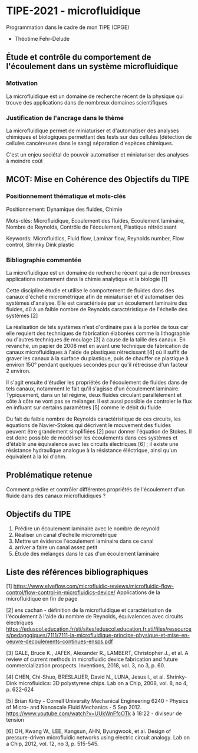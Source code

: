 # TIPE-2021 - microfluidique
Programmation dans le cadre de mon TIPE (CPGE)

* Théotime Fehr-Delude

## Étude et contrôle du comportement de l'écoulement dans un système microfluidique

### Motivation

La microfluidique est un domaine de recherche récent de la physique qui trouve des applications dans de nombreux domaines scientifiques

### Justification de l'ancrage dans le thème

La microfluidique permet de miniaturiser et d'automatiser des analyses chimiques et biologiques
permettant des tests sur des cellules (détection de cellules cancéreuses dans le sang)
séparation d'espèces chimiques.

C'est un enjeu sociétal de pouvoir automatiser et miniaturiser des analyses à moindre coût

## MCOT: Mise en Cohérence des Objectifs du TIPE

### Positionnement thématique et mots-clés

Positionnement: Dynamique des fluides, Chimie

Mots-clés: Microfluidique, Ecoulement des fluides, Ecoulement laminaire, Nombre de Reynolds, Contrôle de l'écoulement, Plastique rétrécissant

Keywords: Microfluidics, Fluid flow, Laminar flow, Reynolds number, Flow control, Shrinky Dink plastic


### Bibliographie commentée

La microfluidique est un domaine de recherche récent qui a de nombreuses applications notamment dans la chimie analytique et la biologie [1]

Cette discipline étudie et utilise le comportement de fluides dans des canaux d'échelle micrométrique afin de miniaturiser et d'automatiser des systèmes d'analyse.
Elle est caractérisée par un écoulement laminaire des fluides, dû à un faible nombre de Reynolds caractéristique de l'échelle des systèmes [2]

La réalisation de tels systèmes n'est d'ordinaire pas à la portée de tous car elle requiert des techniques de fabrication élaborées comme la lithographie ou d'autres 
techniques de moulage [3] à cause de la taille des canaux.
En revanche, un papier de 2008 met en avant une technique de fabrication de canaux microfluidiques à l'aide de plastiques rétrecissant [4] où il suffit de graver 
les canaux à la surface du plastique, puis de chauffer ce plastique à environ 150° pendant quelques secondes pour qu'il rétrécisse d'un facteur 2 environ.

Il s'agit ensuite d'étudier les propriétés de l'écoulement de fluides dans de tels canaux, notamment le fait qu'il s'agisse d'un écoulement laminaire. Typiquement,
dans un tel régime, deux fluides circulant parallèlement et côte à côte ne vont pas se mélanger.
Il est aussi possible de controler le flux en influant sur certains paramètres [5] comme le débit du fluide

Du fait du faible nombre de Reynolds caractéristique de ces circuits, les équations de Navier-Stokes qui décrivent le mouvement des fluides peuvent être grandement simplifiées [2]
pour donner l'équation de Stokes.
Il est donc possible de modéliser les écoulements dans ces systèmes et d'établir une équivalence avec les circuits électriques [6] ; 
il existe une résistance hydraulique analogue à la résistance éléctrique, ainsi qu'un équivalent à la loi d'ohm.


## Problématique retenue

Comment prédire et contrôler différentes propriétés de l'écoulement d'un fluide dans des canaux microfluidiques ?

## Objectifs du TIPE

1. Prédire un écoulement laminaire avec le nombre de reynold
2. Réaliser un canal d'échelle micrométrique
3. Mettre un évidence l'écoulement laminaire dans ce canal
4. arriver a faire un canal assez petit
5. Étude des mélanges dans le cas d'un écoulement laminaire

## Liste des références bibliographiques

[1] https://www.elveflow.com/microfluidic-reviews/microfluidic-flow-control/flow-control-in-microfluidics-device/ Applications de la microfluidique en fin de page

[2] ens cachan - définition de la microfluidique et caractérisation de l'écoulement à l'aide du nombre de Reynolds, équivalences avec circuits électriques
https://eduscol.education.fr/sti/sites/eduscol.education.fr.sti/files/ressources/pedagogiques/7111/7111-la-microfluidique-principe-physique-et-mise-en-oeuvre-decoulements-continues-ensps.pdf

[3] GALE, Bruce K., JAFEK, Alexander R., LAMBERT, Christopher J., et al. A review of current methods in microfluidic device fabrication and future commercialization prospects. Inventions, 2018, vol. 3, no 3, p. 60.

[4] CHEN, Chi-Shuo, BRESLAUER, David N., LUNA, Jesus I., et al. Shrinky-Dink microfluidics: 3D polystyrene chips. Lab on a Chip, 2008, vol. 8, no 4, p. 622-624

[5] Brian Kirby - Cornell University Mechanical Engineering 6240 - Physics of Micro- and Nanoscale Fluid Mechanics - 5 Sep 2012.
https://www.youtube.com/watch?v=UUkWnFfcOTk à 18:22 - diviseur de tension

[6] OH, Kwang W., LEE, Kangsun, AHN, Byungwook, et al. Design of pressure-driven microfluidic networks using electric circuit analogy. Lab on a Chip, 2012, vol. 12, no 3, p. 515-545.


